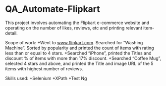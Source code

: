 ﻿# QA_Automate-Flipkart
 This project involves automating the Flipkart e-commerce website and operating on the number of likes, reviews, etc and printing relevant item-detail.

 Scope of work:
 +Went to www.flipkart.com. Searched for “Washing Machine”. Sorted by popularity and printed the count of items with rating less than or equal to 4 stars.
 +Searched “iPhone”, printed the Titles and discount % of items with more than 17% discount.
 +Searched “Coffee Mug”, selected 4 stars and above, and printed the Title and image URL of the 5 items with highest number of reviews.

 Skills used:
 +Selenium
 +XPath
 +Test Ng
